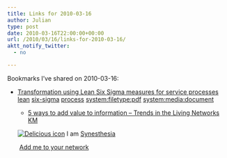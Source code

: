 ```yaml
---
title: Links for 2010-03-16
author: Julian
type: post
date: 2010-03-16T22:00:00+00:00
url: /2010/03/16/links-for-2010-03-16/
aktt_notify_twitter:
  - no

---
```

Bookmarks I&#8217;ve shared on 2010-03-16:

  * [Transformation using Lean Six Sigma measures for service processes][1] 
    [lean][2] [six-sigma][3] [process][4] [system:filetype:pdf][5] [system:media:document][6] </li> 
    
      * [5 ways to add value to information &#8211; Trends in the Living Networks][7] 
        [KM][8] </li> </ul> 
        
        <p class="deliciouslink">
          <a href="http://del.icio.us/synesthesia" title="See all my bookmarks on del.icio.us"><img src="https://www.synesthesia.co.uk/images/deliciousicon.jpg" alt="Delicious icon" /></a>&nbsp;I am <a href="http://del.icio.us/synesthesia" title="See all my bookmarks on del.icio.us">Synesthesia</a>
        </p>
        
        <p class="deliciouslink">
          <a href="http://del.icio.us/network?add=synesthesia" title="Add me to your del.icio.us network"><img src="https://www.synesthesia.co.uk/images/add.gif" alt="" /></a>&nbsp;<a href="http://del.icio.us/network?add=synesthesia" title="Add me to your del.icio.us network">Add me to your network</a>
        </p>

 [1]: http://www.capco.com/files/pdf/66/03_INDUSTRIALIZATION/01_Transformation%20using%20Lean%20Six%20Sigma%20measures%20for%20service%20processes%20(Opinion).pdf
 [2]: http://delicious.com/synesthesia/lean
 [3]: http://delicious.com/synesthesia/six-sigma
 [4]: http://delicious.com/synesthesia/process
 [5]: http://delicious.com/synesthesia/system%3Afiletype%3Apdf
 [6]: http://delicious.com/synesthesia/system%3Amedia%3Adocument
 [7]: http://bit.ly/d7APm9
 [8]: http://delicious.com/synesthesia/KM